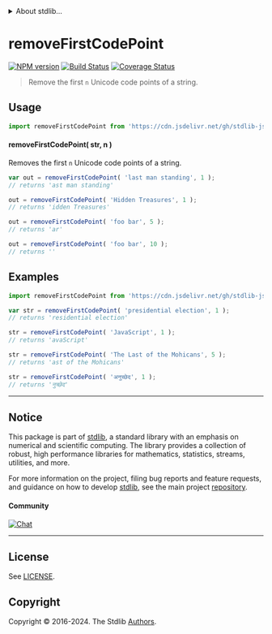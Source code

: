 <!--

@license Apache-2.0

Copyright (c) 2023 The Stdlib Authors.

Licensed under the Apache License, Version 2.0 (the "License");
you may not use this file except in compliance with the License.
You may obtain a copy of the License at

   http://www.apache.org/licenses/LICENSE-2.0

Unless required by applicable law or agreed to in writing, software
distributed under the License is distributed on an "AS IS" BASIS,
WITHOUT WARRANTIES OR CONDITIONS OF ANY KIND, either express or implied.
See the License for the specific language governing permissions and
limitations under the License.

-->


<details>
  <summary>
    About stdlib...
  </summary>
  <p>We believe in a future in which the web is a preferred environment for numerical computation. To help realize this future, we've built stdlib. stdlib is a standard library, with an emphasis on numerical and scientific computation, written in JavaScript (and C) for execution in browsers and in Node.js.</p>
  <p>The library is fully decomposable, being architected in such a way that you can swap out and mix and match APIs and functionality to cater to your exact preferences and use cases.</p>
  <p>When you use stdlib, you can be absolutely certain that you are using the most thorough, rigorous, well-written, studied, documented, tested, measured, and high-quality code out there.</p>
  <p>To join us in bringing numerical computing to the web, get started by checking us out on <a href="https://github.com/stdlib-js/stdlib">GitHub</a>, and please consider <a href="https://opencollective.com/stdlib">financially supporting stdlib</a>. We greatly appreciate your continued support!</p>
</details>

# removeFirstCodePoint

[![NPM version][npm-image]][npm-url] [![Build Status][test-image]][test-url] [![Coverage Status][coverage-image]][coverage-url] <!-- [![dependencies][dependencies-image]][dependencies-url] -->

> Remove the first `n` Unicode code points of a string.



<section class="usage">

## Usage

```javascript
import removeFirstCodePoint from 'https://cdn.jsdelivr.net/gh/stdlib-js/string-base-remove-first-code-point@v0.2.1-deno/mod.js';
```

#### removeFirstCodePoint( str, n )

Removes the first `n` Unicode code points of a string.

```javascript
var out = removeFirstCodePoint( 'last man standing', 1 );
// returns 'ast man standing'

out = removeFirstCodePoint( 'Hidden Treasures', 1 );
// returns 'idden Treasures'

out = removeFirstCodePoint( 'foo bar', 5 );
// returns 'ar'

out = removeFirstCodePoint( 'foo bar', 10 );
// returns ''
```

</section>

<!-- /.usage -->

<section class="examples">

## Examples

<!-- eslint no-undef: "error" -->

```javascript
import removeFirstCodePoint from 'https://cdn.jsdelivr.net/gh/stdlib-js/string-base-remove-first-code-point@v0.2.1-deno/mod.js';

var str = removeFirstCodePoint( 'presidential election', 1 );
// returns 'residential election'

str = removeFirstCodePoint( 'JavaScript', 1 );
// returns 'avaScript'

str = removeFirstCodePoint( 'The Last of the Mohicans', 5 );
// returns 'ast of the Mohicans'

str = removeFirstCodePoint( 'अनुच्छेद', 1 );
// returns 'नुच्छेद'
```

</section>

<!-- /.examples -->

<!-- Section for related `stdlib` packages. Do not manually edit this section, as it is automatically populated. -->

<section class="related">

</section>

<!-- /.related -->

<!-- Section for all links. Make sure to keep an empty line after the `section` element and another before the `/section` close. -->


<section class="main-repo" >

* * *

## Notice

This package is part of [stdlib][stdlib], a standard library with an emphasis on numerical and scientific computing. The library provides a collection of robust, high performance libraries for mathematics, statistics, streams, utilities, and more.

For more information on the project, filing bug reports and feature requests, and guidance on how to develop [stdlib][stdlib], see the main project [repository][stdlib].

#### Community

[![Chat][chat-image]][chat-url]

---

## License

See [LICENSE][stdlib-license].


## Copyright

Copyright &copy; 2016-2024. The Stdlib [Authors][stdlib-authors].

</section>

<!-- /.stdlib -->

<!-- Section for all links. Make sure to keep an empty line after the `section` element and another before the `/section` close. -->

<section class="links">

[npm-image]: http://img.shields.io/npm/v/@stdlib/string-base-remove-first-code-point.svg
[npm-url]: https://npmjs.org/package/@stdlib/string-base-remove-first-code-point

[test-image]: https://github.com/stdlib-js/string-base-remove-first-code-point/actions/workflows/test.yml/badge.svg?branch=v0.2.1
[test-url]: https://github.com/stdlib-js/string-base-remove-first-code-point/actions/workflows/test.yml?query=branch:v0.2.1

[coverage-image]: https://img.shields.io/codecov/c/github/stdlib-js/string-base-remove-first-code-point/main.svg
[coverage-url]: https://codecov.io/github/stdlib-js/string-base-remove-first-code-point?branch=main

<!--

[dependencies-image]: https://img.shields.io/david/stdlib-js/string-base-remove-first-code-point.svg
[dependencies-url]: https://david-dm.org/stdlib-js/string-base-remove-first-code-point/main

-->

[chat-image]: https://img.shields.io/gitter/room/stdlib-js/stdlib.svg
[chat-url]: https://app.gitter.im/#/room/#stdlib-js_stdlib:gitter.im

[stdlib]: https://github.com/stdlib-js/stdlib

[stdlib-authors]: https://github.com/stdlib-js/stdlib/graphs/contributors

[umd]: https://github.com/umdjs/umd
[es-module]: https://developer.mozilla.org/en-US/docs/Web/JavaScript/Guide/Modules

[deno-url]: https://github.com/stdlib-js/string-base-remove-first-code-point/tree/deno
[deno-readme]: https://github.com/stdlib-js/string-base-remove-first-code-point/blob/deno/README.md
[umd-url]: https://github.com/stdlib-js/string-base-remove-first-code-point/tree/umd
[umd-readme]: https://github.com/stdlib-js/string-base-remove-first-code-point/blob/umd/README.md
[esm-url]: https://github.com/stdlib-js/string-base-remove-first-code-point/tree/esm
[esm-readme]: https://github.com/stdlib-js/string-base-remove-first-code-point/blob/esm/README.md
[branches-url]: https://github.com/stdlib-js/string-base-remove-first-code-point/blob/main/branches.md

[stdlib-license]: https://raw.githubusercontent.com/stdlib-js/string-base-remove-first-code-point/main/LICENSE

</section>

<!-- /.links -->
